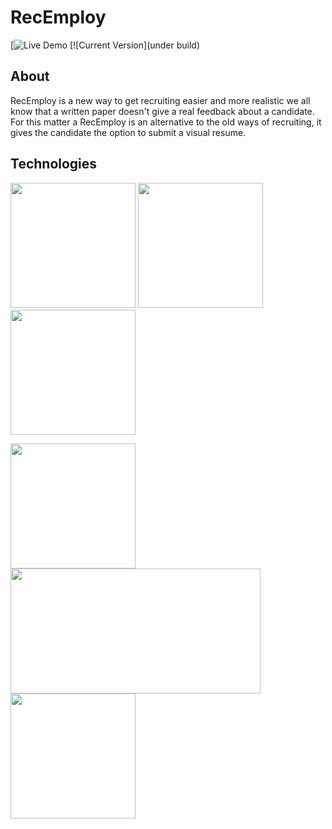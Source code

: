 # RecEmploy
[![Live Demo]('https://https://warm-atoll-72755.herokuapp.com/')
[![Current Version](under build)
## About


RecEmploy is a new way to get recruiting easier and more realistic we all know that a written paper doesn't give a real feedback about a candidate.
For this matter a RecEmploy is an alternative to the old ways of recruiting, it gives the candidate the option to submit a visual resume.

## Technologies 

<p>
  <i height='200px' width="200px"    src="https://d2eip9sf3oo6c2.cloudfront.net/tags/images/000/000/256/landscape/nodejslogo.png"/>
  <img height='200px' width="200px" src="https://laracasts.com/images/series/circles/do-you-react.png"/>
  <img height='200px' width="200px" src="https://fancyshanty.com/wp-content/uploads/2016/09/icon-leaf.png"/>
  <img height='200px' width="200px" src="https://webrtc.org/assets/images/webrtc-logo-vert-retro-255x305.png"/>
</p>
<p>
  <img height='200px' width="200px" src="https://cdn-images-1.medium.com/max/1600/1*pLhqRKXZAmpJP4wpEPfM4w.png"/>
  <img height='200px' width="400px" src="https://cdn-images-1.medium.com/max/788/1*0G_7Ab6ZzUMEe-RDJnGjKQ.png"/>
  <img height='200px' width="200px" src="http://res.cloudinary.com/colinstodd-com/image/upload/c_fit/n9qdpfw4kwsjqox0lymi.png"/>
</p>
